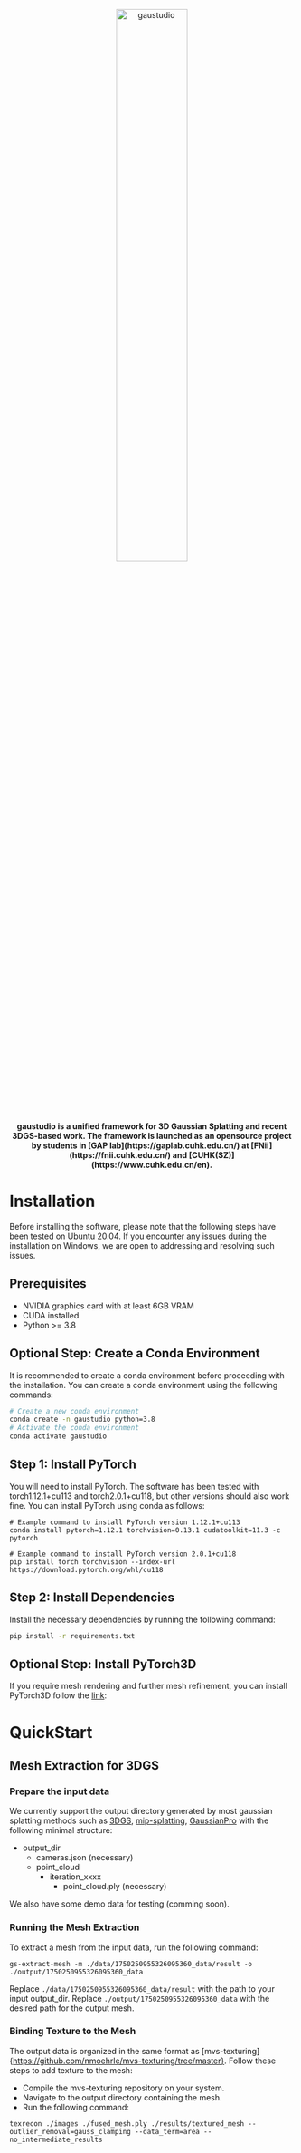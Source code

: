 <p align="center">
    <picture>
    <img alt="gaustudio" src="" width="50%">
    </picture>
</p>


<p align="center"><b>
gaustudio is a unified framework for 3D Gaussian Splatting and recent 3DGS-based work. The framework is launched as an opensource project by students in [GAP lab](https://gaplab.cuhk.edu.cn/) at [FNii](https://fnii.cuhk.edu.cn/) and [CUHK(SZ)](https://www.cuhk.edu.cn/en). 
</b></p>

# Installation
Before installing the software, please note that the following steps have been tested on Ubuntu 20.04. If you encounter any issues during the installation on Windows, we are open to addressing and resolving such issues.

## Prerequisites
* NVIDIA graphics card with at least 6GB VRAM
* CUDA installed
* Python >= 3.8

## Optional Step: Create a Conda Environment
It is recommended to create a conda environment before proceeding with the installation. You can create a conda environment using the following commands:
```sh
# Create a new conda environment
conda create -n gaustudio python=3.8
# Activate the conda environment
conda activate gaustudio
```

## Step 1: Install PyTorch
You will need to install PyTorch. The software has been tested with torch1.12.1+cu113 and torch2.0.1+cu118, but other versions should also work fine. You can install PyTorch using conda as follows:
```
# Example command to install PyTorch version 1.12.1+cu113
conda install pytorch=1.12.1 torchvision=0.13.1 cudatoolkit=11.3 -c pytorch

# Example command to install PyTorch version 2.0.1+cu118
pip install torch torchvision --index-url https://download.pytorch.org/whl/cu118
```

## Step 2: Install Dependencies
Install the necessary dependencies by running the following command:
```sh
pip install -r requirements.txt
```

## Optional Step: Install PyTorch3D
If you require mesh rendering and further mesh refinement, you can install PyTorch3D follow the [link](https://github.com/facebookresearch/pytorch3d/blob/main/INSTALL.md):

# QuickStart
## Mesh Extraction for 3DGS
### Prepare the input data
We currently support the output directory generated by most gaussian splatting methods such as [3DGS](https://github.com/graphdeco-inria/gaussian-splatting), [mip-splatting](https://github.com/autonomousvision/mip-splatting), [GaussianPro](https://github.com/kcheng1021/GaussianPro) with the following minimal structure:
- output_dir
    - cameras.json (necessary)
    - point_cloud 
        - iteration_xxxx
            - point_cloud.ply (necessary)

We also have some demo data for testing (comming soon).

### Running the Mesh Extraction
To extract a mesh from the input data, run the following command:
```
gs-extract-mesh -m ./data/1750250955326095360_data/result -o ./output/1750250955326095360_data
```
Replace `./data/1750250955326095360_data/result` with the path to your input output_dir.
Replace `./output/1750250955326095360_data` with the desired path for the output mesh.

### Binding Texture to the Mesh
The output data is organized in the same format as [mvs-texturing]{https://github.com/nmoehrle/mvs-texturing/tree/master}. Follow these steps to add texture to the mesh:

* Compile the mvs-texturing repository on your system.
* Navigate to the output directory containing the mesh.
* Run the following command:
```
texrecon ./images ./fused_mesh.ply ./results/textured_mesh --outlier_removal=gauss_clamping --data_term=area --no_intermediate_results
```

